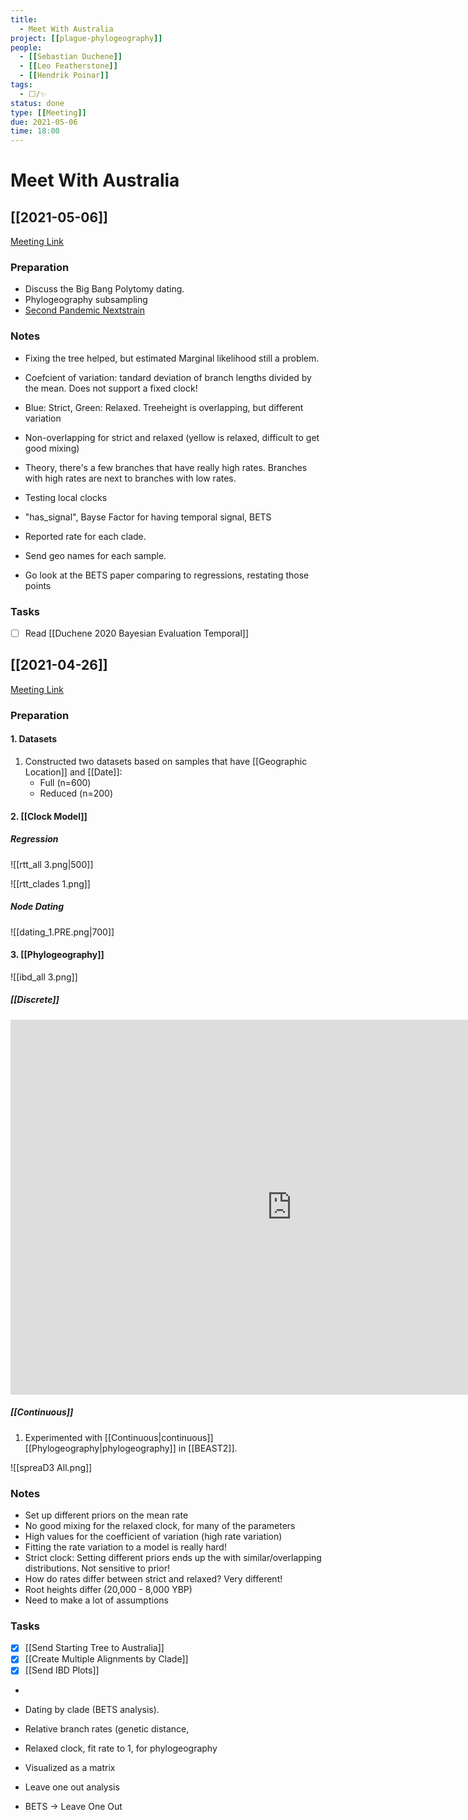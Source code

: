 ```yaml
---
title:
  - Meet With Australia
project: [[plague-phylogeography]]
people:
  - [[Sebastian Duchene]]
  - [[Leo Featherstone]]
  - [[Hendrik Poinar]]
tags:
  - ⬜/✨ 
status: done  
type: [[Meeting]]
due: 2021-05-06
time: 18:00
---
```


# Meet With Australia

## [[2021-05-06]]

[Meeting Link](https://us02web.zoom.us/j/84756536944?pwd=YWFMaTRJZ24wYVlxQ01ZckRFcUdadz09)

### Preparation

- Discuss the Big Bang Polytomy dating.
- Phylogeography subsampling
- [Second Pandemic Nextstrain](https://nextstrain.org/community/ktmeaton/plague-phylogeography-projects@main/main/full/1.PRE?branchLabel=Province%20Confidence&c=clade_rtt_dist&m=div&tl=country) 

### Notes

- Fixing the tree helped, but estimated Marginal likelihood still a problem.
- Coefcient of variation: tandard deviation of branch lengths divided by the mean. Does not support a fixed clock!
- Blue: Strict, Green: Relaxed. Treeheight is overlapping, but different variation
- Non-overlapping for strict and relaxed (yellow is relaxed, difficult to get good mixing)
- Theory, there's a few branches that have really high rates. Branches with high rates are next to branches with low rates.
- Testing local clocks 
- "has_signal", Bayse Factor for having temporal signal, BETS
- Reported rate for each clade.

- Send geo names for each sample.
- Go look at the BETS paper comparing to regressions, restating those points

### Tasks

- [ ] Read [[Duchene 2020 Bayesian Evaluation Temporal]]


## [[2021-04-26]]

[Meeting Link](https://us02web.zoom.us/j/84583403662?pwd=OWZpbVhmMVhLc1hJOGd0aVFEZEJRZz09)

### Preparation

#### 1. Datasets
1. Constructed two datasets based on samples that have [[Geographic Location]] and [[Date]]:
	- Full (n=600)
	- Reduced (n=200)

#### 2. [[Clock Model]]

##### Regression

![[rtt_all 3.png|500]]

![[rtt_clades 1.png]]
	
##### Node Dating

![[dating_1.PRE.png|700]]

#### 3. [[Phylogeography]]	

![[ibd_all 3.png]]

##### [[Discrete]]

<iframe id="igraph" scrolling="no" style="border:none;" seamless="seamless" src="https://rawcdn.githack.com/ktmeaton/plague-phylogeography/337baaf80e5e1f356737e46bb0bf8afb2f164fd8/workflow/scripts/arc_diagram.html" height="600px" width=900px ></iframe>

##### [[Continuous]]

1. Experimented with [[Continuous|continuous]] [[Phylogeography|phylogeography]] in [[BEAST2]].

![[spreaD3 All.png]]


### Notes

- Set up different priors on the mean rate
- No good mixing for the relaxed clock, for many of the parameters
- High values for the coefficient of variation (high rate variation)
- Fitting the rate variation to a model is really hard!	
- Strict clock: Setting different priors ends up the with similar/overlapping distributions. Not sensitive to prior!
- How do rates differ between strict and relaxed? Very different!
- Root heights differ (20,000 - 8,000 YBP)
- Need to make a lot of assumptions 

### Tasks
- [x] [[Send Starting Tree to Australia]]
- [x] [[Create Multiple Alignments by Clade]]
- [x] [[Send IBD Plots]]
- 
- Dating by clade (BETS analysis).
- Relative branch rates (genetic distance, 
- Relaxed clock, fit rate to 1, for phylogeography
- Visualized as a matrix
- Leave one out analysis


- BETS -> 	Leave One Out 
